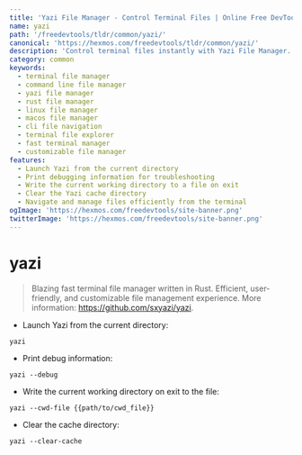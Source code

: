 ```yaml
---
title: 'Yazi File Manager - Control Terminal Files | Online Free DevTools by Hexmos'
name: yazi
path: '/freedevtools/tldr/common/yazi/'
canonical: 'https://hexmos.com/freedevtools/tldr/common/yazi/'
description: 'Control terminal files instantly with Yazi File Manager. Manage files efficiently, navigate quickly, and customize your terminal experience. Free online tool, no registration required.'
category: common
keywords:
  - terminal file manager
  - command line file manager
  - yazi file manager
  - rust file manager
  - linux file manager
  - macos file manager
  - cli file navigation
  - terminal file explorer
  - fast terminal manager
  - customizable file manager
features:
  - Launch Yazi from the current directory
  - Print debugging information for troubleshooting
  - Write the current working directory to a file on exit
  - Clear the Yazi cache directory
  - Navigate and manage files efficiently from the terminal
ogImage: 'https://hexmos.com/freedevtools/site-banner.png'
twitterImage: 'https://hexmos.com/freedevtools/site-banner.png'
---
```


# yazi

> Blazing fast terminal file manager written in Rust.
> Efficient, user-friendly, and customizable file management experience.
> More information: <https://github.com/sxyazi/yazi>.

- Launch Yazi from the current directory:

`yazi`

- Print debug information:

`yazi --debug`

- Write the current working directory on exit to the file:

`yazi --cwd-file {{path/to/cwd_file}}`

- Clear the cache directory:

`yazi --clear-cache`
